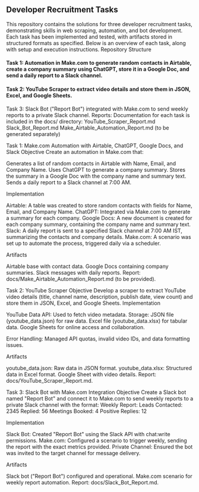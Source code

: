 ## Developer Recruitment Tasks

This repository contains the solutions for three developer recruitment tasks, demonstrating skills in web scraping, automation, and bot development. Each task has been implemented and tested, with artifacts stored in structured formats as specified. Below is an overview of each task, along with setup and execution instructions.
Repository Structure

#### Task 1: Automation in Make.com to generate random contacts in Airtable, create a company summary using ChatGPT, store it in a Google Doc, and send a daily report to a Slack channel.
#### Task 2: YouTube Scraper to extract video details and store them in JSON, Excel, and Google Sheets.

Task 3: Slack Bot ("Report Bot") integrated with Make.com to send weekly reports to a private Slack channel.
Reports: Documentation for each task is included in the docs/ directory:
YouTube_Scraper_Report.md
Slack_Bot_Report.md
Make_Airtable_Automation_Report.md (to be generated separately)



Task 1: Make.com Automation with Airtable, ChatGPT, Google Docs, and Slack
Objective
Create an automation in Make.com that:

Generates a list of random contacts in Airtable with Name, Email, and Company Name.
Uses ChatGPT to generate a company summary.
Stores the summary in a Google Doc with the company name and summary text.
Sends a daily report to a Slack channel at 7:00 AM.

Implementation

Airtable: A table was created to store random contacts with fields for Name, Email, and Company Name.
ChatGPT: Integrated via Make.com to generate a summary for each company.
Google Docs: A new document is created for each company summary, containing the company name and summary text.
Slack: A daily report is sent to a specified Slack channel at 7:00 AM IST, summarizing the contacts and company details.
Make.com: A scenario was set up to automate the process, triggered daily via a scheduler.

Artifacts

Airtable base with contact data.
Google Docs containing company summaries.
Slack messages with daily reports.
Report: docs/Make_Airtable_Automation_Report.md (to be provided).

Task 2: YouTube Scraper
Objective
Develop a scraper to extract YouTube video details (title, channel name, description, publish date, view count) and store them in JSON, Excel, and Google Sheets.
Implementation

YouTube Data API: Used to fetch video metadata.
Storage:
JSON file (youtube_data.json) for raw data.
Excel file (youtube_data.xlsx) for tabular data.
Google Sheets for online access and collaboration.


Error Handling: Managed API quotas, invalid video IDs, and data formatting issues.

Artifacts

youtube_data.json: Raw data in JSON format.
youtube_data.xlsx: Structured data in Excel format.
Google Sheet with video details.
Report: docs/YouTube_Scraper_Report.md.

Task 3: Slack Bot with Make.com Integration
Objective
Create a Slack bot named "Report Bot" and connect it to Make.com to send weekly reports to a private Slack channel with the format:
Weekly Report:
Leads Contacted: 2345
Replied: 56
Meetings Booked: 4
Positive Replies: 12

Implementation

Slack Bot: Created "Report Bot" using the Slack API with chat:write permissions.
Make.com: Configured a scenario to trigger weekly, sending the report with the exact metrics provided.
Private Channel: Ensured the bot was invited to the target channel for message delivery.

Artifacts

Slack bot ("Report Bot") configured and operational.
Make.com scenario for weekly report automation.
Report: docs/Slack_Bot_Report.md.



